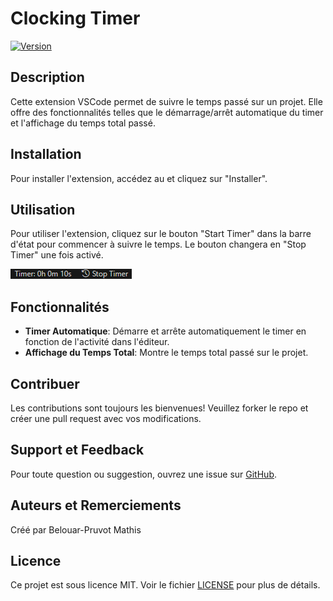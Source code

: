 # Clocking Timer

[![Version](https://img.shields.io/badge/version-1.0.0-blue.svg)](https://marketplace.visualstudio.com/items?itemName=VotreNom.ExtensionName)

## Description

Cette extension VSCode permet de suivre le temps passé sur un projet. Elle offre des fonctionnalités telles que le démarrage/arrêt automatique du timer et l'affichage du temps total passé.

## Installation

Pour installer l'extension, accédez au et cliquez sur "Installer".

## Utilisation

Pour utiliser l'extension, cliquez sur le bouton "Start Timer" dans la barre d'état pour commencer à suivre le temps. Le bouton changera en "Stop Timer" une fois activé.

![Utilisation](https://github.com/matbel91765/clockingtimer/blob/master/res/time-bar.png)

## Fonctionnalités

- **Timer Automatique**: Démarre et arrête automatiquement le timer en fonction de l'activité dans l'éditeur.
- **Affichage du Temps Total**: Montre le temps total passé sur le projet.

## Contribuer

Les contributions sont toujours les bienvenues! Veuillez forker le repo et créer une pull request avec vos modifications.

## Support et Feedback

Pour toute question ou suggestion, ouvrez une issue sur [GitHub](https://github.com/matbel91765/clockingtimer/issues).

## Auteurs et Remerciements

Créé par Belouar-Pruvot Mathis

## Licence

Ce projet est sous licence MIT. Voir le fichier [LICENSE](https://github.com/matbel91765/clockingtimer/blob/master/LICENSE) pour plus de détails.
